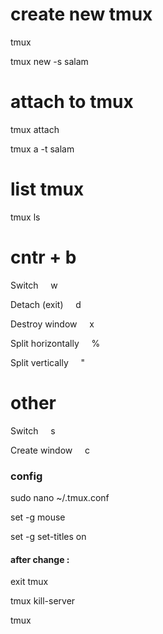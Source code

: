 # create new tmux

tmux 

tmux new -s salam


# attach to tmux

tmux attach

tmux a -t salam

# list tmux

tmux ls


# cntr + b

Switch          &nbsp;&nbsp;&nbsp;          w

Detach (exit)      &nbsp;&nbsp;&nbsp;       d


Destroy window      &nbsp;&nbsp;&nbsp;      x


Split horizontally    &nbsp;&nbsp;&nbsp;    %


Split vertically     &nbsp;&nbsp;&nbsp;     "

# other

Switch          &nbsp;&nbsp;&nbsp;          s

Create window       &nbsp;&nbsp;&nbsp;      c



### config

sudo nano ~/.tmux.conf

set -g mouse

set -g set-titles on

#### after change :

exit tmux

tmux kill-server

tmux
